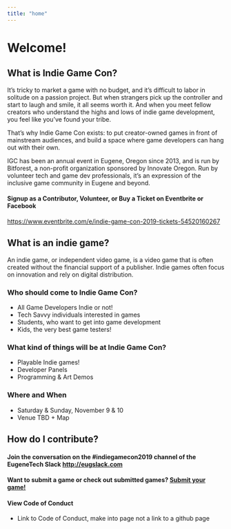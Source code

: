 ```yaml
---
title: "home"
---
```

# Welcome!
## What is Indie Game Con?
It’s tricky to market a game with no budget, and it’s difficult to labor in solitude on a passion project. But when strangers pick up the controller and start to laugh and smile, it all seems worth it. And when you meet fellow creators who understand the highs and lows of indie game development, you feel like you’ve found your tribe.

That’s why Indie Game Con exists: to put creator-owned games in front of mainstream audiences, and build a space where game developers can hang out with their own.

IGC has been an annual event in Eugene, Oregon since 2013, and is run by Bitforest, a non-profit organization sponsored by Innovate Oregon. Run by volunteer tech and game dev professionals, it’s an expression of the inclusive game community in Eugene and beyond.

#### Signup as a Contributor, Volunteer, or Buy a Ticket on Eventbrite or Facebook
https://www.eventbrite.com/e/indie-game-con-2019-tickets-54520160267

## What is an indie game?
An indie game, or independent video game, is a video game that is often created without the financial support of a publisher. Indie games often focus on innovation and rely on digital distribution.

### Who should come to Indie Game Con?
* All Game Developers Indie or not!
* Tech Savvy individuals interested in games
* Students, who want to get into game development
* Kids, the very best game testers!

### What kind of things will be at Indie Game Con?
* Playable Indie games!
* Developer Panels
* Programming & Art Demos

### Where and When
*  Saturday & Sunday, November 9 & 10
*  Venue TBD +  Map

## How do I contribute?
#### Join the conversation on the #indiegamecon2019 channel of the EugeneTech Slack http://eugslack.com

#### Want to submit a game or check out submitted games? [Submit your game!](/games)

#### View Code of Conduct
- Link to Code of Conduct, make into page not a link to a github page
